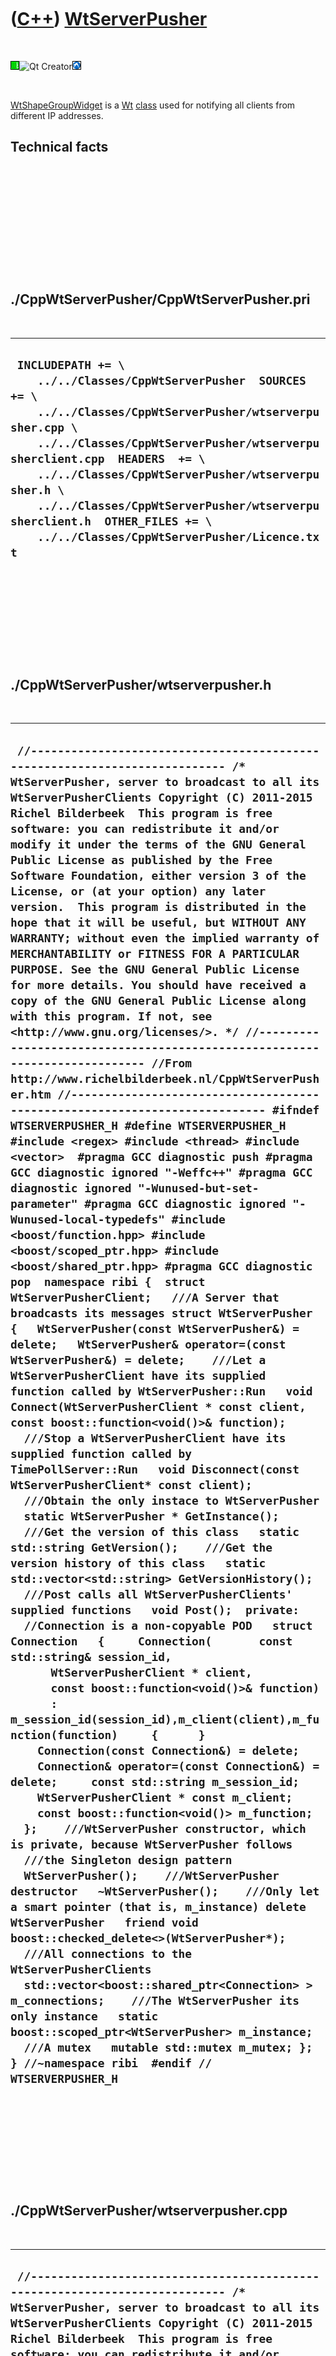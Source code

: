 
 

 

 

 

 

([C++](Cpp.md)) [WtServerPusher](CppWtServerPusher.md)
========================================================

 

![Wt](PicWt.png)![Qt
Creator](PicQtCreator.png)![Lubuntu](PicLubuntu.png)

 

[WtShapeGroupWidget](CppWtShapeGroupWidget.md) is a [Wt](CppWt.md)
[class](CppClass.md) used for notifying all clients from different IP
addresses.

Technical facts
---------------

 

 

 

 

 

 

./CppWtServerPusher/CppWtServerPusher.pri
-----------------------------------------

 

  ------------------------------------------------------------------------------------------------------------------------------------------------------------------------------------------------------------------------------------------------------------------------------------------------------------------------------------------------------------------------------------------------
  ` INCLUDEPATH += \     ../../Classes/CppWtServerPusher  SOURCES += \     ../../Classes/CppWtServerPusher/wtserverpusher.cpp \     ../../Classes/CppWtServerPusher/wtserverpusherclient.cpp  HEADERS  += \     ../../Classes/CppWtServerPusher/wtserverpusher.h \     ../../Classes/CppWtServerPusher/wtserverpusherclient.h  OTHER_FILES += \     ../../Classes/CppWtServerPusher/Licence.txt`
  ------------------------------------------------------------------------------------------------------------------------------------------------------------------------------------------------------------------------------------------------------------------------------------------------------------------------------------------------------------------------------------------------

 

 

 

 

 

./CppWtServerPusher/wtserverpusher.h
------------------------------------

 

  -----------------------------------------------------------------------------------------------------------------------------------------------------------------------------------------------------------------------------------------------------------------------------------------------------------------------------------------------------------------------------------------------------------------------------------------------------------------------------------------------------------------------------------------------------------------------------------------------------------------------------------------------------------------------------------------------------------------------------------------------------------------------------------------------------------------------------------------------------------------------------------------------------------------------------------------------------------------------------------------------------------------------------------------------------------------------------------------------------------------------------------------------------------------------------------------------------------------------------------------------------------------------------------------------------------------------------------------------------------------------------------------------------------------------------------------------------------------------------------------------------------------------------------------------------------------------------------------------------------------------------------------------------------------------------------------------------------------------------------------------------------------------------------------------------------------------------------------------------------------------------------------------------------------------------------------------------------------------------------------------------------------------------------------------------------------------------------------------------------------------------------------------------------------------------------------------------------------------------------------------------------------------------------------------------------------------------------------------------------------------------------------------------------------------------------------------------------------------------------------------------------------------------------------------------------------------------------------------------------------------------------------------------------------------------------------------------------------------------------------------------------------------------------------------------------------------------------------------------------------------------------------------------------------------------------------------------------------------------------------------------------------------------------------------------------------------------------------------------------------------------------------------------------------------------------------------------------------------------------------------------------------------------------------------------------------------------------------------------------------------------------------------------------------------------------------------------------------------------------------------------------------------------------------------------------------------------------------------------------------------------
  ` //--------------------------------------------------------------------------- /* WtServerPusher, server to broadcast to all its WtServerPusherClients Copyright (C) 2011-2015 Richel Bilderbeek  This program is free software: you can redistribute it and/or modify it under the terms of the GNU General Public License as published by the Free Software Foundation, either version 3 of the License, or (at your option) any later version.  This program is distributed in the hope that it will be useful, but WITHOUT ANY WARRANTY; without even the implied warranty of MERCHANTABILITY or FITNESS FOR A PARTICULAR PURPOSE. See the GNU General Public License for more details. You should have received a copy of the GNU General Public License along with this program. If not, see <http://www.gnu.org/licenses/>. */ //--------------------------------------------------------------------------- //From http://www.richelbilderbeek.nl/CppWtServerPusher.htm //--------------------------------------------------------------------------- #ifndef WTSERVERPUSHER_H #define WTSERVERPUSHER_H  #include <regex> #include <thread> #include <vector>  #pragma GCC diagnostic push #pragma GCC diagnostic ignored "-Weffc++" #pragma GCC diagnostic ignored "-Wunused-but-set-parameter" #pragma GCC diagnostic ignored "-Wunused-local-typedefs" #include <boost/function.hpp> #include <boost/scoped_ptr.hpp> #include <boost/shared_ptr.hpp> #pragma GCC diagnostic pop  namespace ribi {  struct WtServerPusherClient;   ///A Server that broadcasts its messages struct WtServerPusher {   WtServerPusher(const WtServerPusher&) = delete;   WtServerPusher& operator=(const WtServerPusher&) = delete;    ///Let a WtServerPusherClient have its supplied function called by WtServerPusher::Run   void Connect(WtServerPusherClient * const client, const boost::function<void()>& function);    ///Stop a WtServerPusherClient have its supplied function called by TimePollServer::Run   void Disconnect(const WtServerPusherClient* const client);    ///Obtain the only instace to WtServerPusher   static WtServerPusher * GetInstance();    ///Get the version of this class   static std::string GetVersion();    ///Get the version history of this class   static std::vector<std::string> GetVersionHistory();    ///Post calls all WtServerPusherClients' supplied functions   void Post();  private:   //Connection is a non-copyable POD   struct Connection   {     Connection(       const std::string& session_id,       WtServerPusherClient * client,       const boost::function<void()>& function)       : m_session_id(session_id),m_client(client),m_function(function)     {      }     Connection(const Connection&) = delete;     Connection& operator=(const Connection&) = delete;     const std::string m_session_id;     WtServerPusherClient * const m_client;     const boost::function<void()> m_function;   };    ///WtServerPusher constructor, which is private, because WtServerPusher follows   ///the Singleton design pattern   WtServerPusher();    ///WtServerPusher destructor   ~WtServerPusher();    ///Only let a smart pointer (that is, m_instance) delete WtServerPusher   friend void boost::checked_delete<>(WtServerPusher*);    ///All connections to the WtServerPusherClients   std::vector<boost::shared_ptr<Connection> > m_connections;    ///The WtServerPusher its only instance   static boost::scoped_ptr<WtServerPusher> m_instance;    ///A mutex   mutable std::mutex m_mutex; };  } //~namespace ribi  #endif // WTSERVERPUSHER_H`
  -----------------------------------------------------------------------------------------------------------------------------------------------------------------------------------------------------------------------------------------------------------------------------------------------------------------------------------------------------------------------------------------------------------------------------------------------------------------------------------------------------------------------------------------------------------------------------------------------------------------------------------------------------------------------------------------------------------------------------------------------------------------------------------------------------------------------------------------------------------------------------------------------------------------------------------------------------------------------------------------------------------------------------------------------------------------------------------------------------------------------------------------------------------------------------------------------------------------------------------------------------------------------------------------------------------------------------------------------------------------------------------------------------------------------------------------------------------------------------------------------------------------------------------------------------------------------------------------------------------------------------------------------------------------------------------------------------------------------------------------------------------------------------------------------------------------------------------------------------------------------------------------------------------------------------------------------------------------------------------------------------------------------------------------------------------------------------------------------------------------------------------------------------------------------------------------------------------------------------------------------------------------------------------------------------------------------------------------------------------------------------------------------------------------------------------------------------------------------------------------------------------------------------------------------------------------------------------------------------------------------------------------------------------------------------------------------------------------------------------------------------------------------------------------------------------------------------------------------------------------------------------------------------------------------------------------------------------------------------------------------------------------------------------------------------------------------------------------------------------------------------------------------------------------------------------------------------------------------------------------------------------------------------------------------------------------------------------------------------------------------------------------------------------------------------------------------------------------------------------------------------------------------------------------------------------------------------------------------------------------------------

 

 

 

 

 

./CppWtServerPusher/wtserverpusher.cpp
--------------------------------------

 

  -------------------------------------------------------------------------------------------------------------------------------------------------------------------------------------------------------------------------------------------------------------------------------------------------------------------------------------------------------------------------------------------------------------------------------------------------------------------------------------------------------------------------------------------------------------------------------------------------------------------------------------------------------------------------------------------------------------------------------------------------------------------------------------------------------------------------------------------------------------------------------------------------------------------------------------------------------------------------------------------------------------------------------------------------------------------------------------------------------------------------------------------------------------------------------------------------------------------------------------------------------------------------------------------------------------------------------------------------------------------------------------------------------------------------------------------------------------------------------------------------------------------------------------------------------------------------------------------------------------------------------------------------------------------------------------------------------------------------------------------------------------------------------------------------------------------------------------------------------------------------------------------------------------------------------------------------------------------------------------------------------------------------------------------------------------------------------------------------------------------------------------------------------------------------------------------------------------------------------------------------------------------------------------------------------------------------------------------------------------------------------------------------------------------------------------------------------------------------------------------------------------------------------------------------------------------------------------------------------------------------------------------------------------------------------------------------------------------------------------------------------------------------------------------------------------------------------------------------------------------------------------------------------------------------------------------------------------------------------------------------------------------------------------------------------------------
  ` //--------------------------------------------------------------------------- /* WtServerPusher, server to broadcast to all its WtServerPusherClients Copyright (C) 2011-2015 Richel Bilderbeek  This program is free software: you can redistribute it and/or modify it under the terms of the GNU General Public License as published by the Free Software Foundation, either version 3 of the License, or (at your option) any later version.  This program is distributed in the hope that it will be useful, but WITHOUT ANY WARRANTY; without even the implied warranty of MERCHANTABILITY or FITNESS FOR A PARTICULAR PURPOSE. See the GNU General Public License for more details. You should have received a copy of the GNU General Public License along with this program. If not, see <http://www.gnu.org/licenses/>. */ //--------------------------------------------------------------------------- //From http://www.richelbilderbeek.nl/CppWtServerPusher.htm //--------------------------------------------------------------------------- #include <algorithm> #include <chrono> #include <numeric>  #pragma GCC diagnostic push #pragma GCC diagnostic ignored "-Weffc++" #pragma GCC diagnostic ignored "-Wunused-but-set-parameter" #pragma GCC diagnostic ignored "-Wunused-local-typedefs" #include <boost/bind.hpp>  #include <Wt/WApplication> #include <Wt/WServer>  #include "wtserverpusher.h" #pragma GCC diagnostic pop  boost::scoped_ptr<ribi::WtServerPusher> ribi::WtServerPusher::m_instance;  ribi::WtServerPusher::WtServerPusher()   : m_connections{},     m_mutex{} {  }  ribi::WtServerPusher::~WtServerPusher() {  }  void ribi::WtServerPusher::Connect(    WtServerPusherClient * const client,    const boost::function<void()>& function) {   std::lock_guard<std::mutex> lock(m_mutex);    boost::shared_ptr<Connection> connection {     new Connection(       Wt::WApplication::instance()->sessionId(),       client,       function     )   };    m_connections.push_back(connection); }  void ribi::WtServerPusher::Disconnect(const WtServerPusherClient* const client) {   std::lock_guard<std::mutex> lock(m_mutex);   m_connections.erase(     std::remove_if(m_connections.begin(),m_connections.end(),       [client](const boost::shared_ptr<Connection>& c) { return c->m_client == client; } )); }  ribi::WtServerPusher * ribi::WtServerPusher::GetInstance() {   if (!m_instance) m_instance.reset(new WtServerPusher);   return m_instance.get(); }  std::string ribi::WtServerPusher::GetVersion() {   return "1.0"; }  std::vector<std::string> ribi::WtServerPusher::GetVersionHistory() {   return {     "2011-08-05: version 1.0: initial version"   }; }  void ribi::WtServerPusher::Post() {   ///Let this thread sleep, to give the other thread a chance   //std::this_thread::sleep_for(std::chrono::milliseconds(10));   std::lock_guard<std::mutex> lock(m_mutex);    for (auto c: m_connections)   {     Wt::WServer::instance()->post(c->m_session_id, c->m_function);     }; }`
  -------------------------------------------------------------------------------------------------------------------------------------------------------------------------------------------------------------------------------------------------------------------------------------------------------------------------------------------------------------------------------------------------------------------------------------------------------------------------------------------------------------------------------------------------------------------------------------------------------------------------------------------------------------------------------------------------------------------------------------------------------------------------------------------------------------------------------------------------------------------------------------------------------------------------------------------------------------------------------------------------------------------------------------------------------------------------------------------------------------------------------------------------------------------------------------------------------------------------------------------------------------------------------------------------------------------------------------------------------------------------------------------------------------------------------------------------------------------------------------------------------------------------------------------------------------------------------------------------------------------------------------------------------------------------------------------------------------------------------------------------------------------------------------------------------------------------------------------------------------------------------------------------------------------------------------------------------------------------------------------------------------------------------------------------------------------------------------------------------------------------------------------------------------------------------------------------------------------------------------------------------------------------------------------------------------------------------------------------------------------------------------------------------------------------------------------------------------------------------------------------------------------------------------------------------------------------------------------------------------------------------------------------------------------------------------------------------------------------------------------------------------------------------------------------------------------------------------------------------------------------------------------------------------------------------------------------------------------------------------------------------------------------------------------------------------------

 

 

 

 

 

./CppWtServerPusher/wtserverpusherclient.h
------------------------------------------

 

  ---------------------------------------------------------------------------------------------------------------------------------------------------------------------------------------------------------------------------------------------------------------------------------------------------------------------------------------------------------------------------------------------------------------------------------------------------------------------------------------------------------------------------------------------------------------------------------------------------------------------------------------------------------------------------------------------------------------------------------------------------------------------------------------------------------------------------------------------------------------------------------------------------------------------------------------------------------------------------------------------------------------------------------------------------------------------------------------------------------------------------------------------------------------------------------------------------------------------------------------------------------------------------------------------------------------------------------------------------------------------------------------------------------------------------------------------------------------------------------------------------------------------------------------------------------------------------------------------------------------------------------------------------------------------------------------------------------------------------------------------------------------------------------------------------------------------------------------------------------------------------------
  ` //--------------------------------------------------------------------------- /* WtServerPusherClient, client of WtServerPusher Copyright (C) 2011-2015 Richel Bilderbeek  This program is free software: you can redistribute it and/or modify it under the terms of the GNU General Public License as published by the Free Software Foundation, either version 3 of the License, or (at your option) any later version.  This program is distributed in the hope that it will be useful, but WITHOUT ANY WARRANTY; without even the implied warranty of MERCHANTABILITY or FITNESS FOR A PARTICULAR PURPOSE. See the GNU General Public License for more details. You should have received a copy of the GNU General Public License along with this program. If not, see <http://www.gnu.org/licenses/>. */ //--------------------------------------------------------------------------- //From http://www.richelbilderbeek.nl/CppWtServerPusher.htm //--------------------------------------------------------------------------- #ifndef WTSERVERPUSHERCLIENT_H #define WTSERVERPUSHERCLIENT_H  #include <string> #include <vector>  namespace ribi {  ///WtServerPusherClient is a client responding to WtServerPusher ///and to be used as a base class struct WtServerPusherClient {   virtual ~WtServerPusherClient();    ///Get the version of this class   static std::string GetVersion();    ///Get the version history of this class   static std::vector<std::string> GetVersionHistory();    ///OnServerPush is called when the WtServerPusher is posted to   virtual void OnServerPush() = 0;    protected:   ///WtServerPusherClient constructor is protected   ///because it is to be used as a base class   WtServerPusherClient();    private:   ///Respond to the server   void OnServer(); };  } //~namespace ribi  #endif // WTSERVERPUSHERCLIENT_H`
  ---------------------------------------------------------------------------------------------------------------------------------------------------------------------------------------------------------------------------------------------------------------------------------------------------------------------------------------------------------------------------------------------------------------------------------------------------------------------------------------------------------------------------------------------------------------------------------------------------------------------------------------------------------------------------------------------------------------------------------------------------------------------------------------------------------------------------------------------------------------------------------------------------------------------------------------------------------------------------------------------------------------------------------------------------------------------------------------------------------------------------------------------------------------------------------------------------------------------------------------------------------------------------------------------------------------------------------------------------------------------------------------------------------------------------------------------------------------------------------------------------------------------------------------------------------------------------------------------------------------------------------------------------------------------------------------------------------------------------------------------------------------------------------------------------------------------------------------------------------------------------------

 

 

 

 

 

./CppWtServerPusher/wtserverpusherclient.cpp
--------------------------------------------

 

  -----------------------------------------------------------------------------------------------------------------------------------------------------------------------------------------------------------------------------------------------------------------------------------------------------------------------------------------------------------------------------------------------------------------------------------------------------------------------------------------------------------------------------------------------------------------------------------------------------------------------------------------------------------------------------------------------------------------------------------------------------------------------------------------------------------------------------------------------------------------------------------------------------------------------------------------------------------------------------------------------------------------------------------------------------------------------------------------------------------------------------------------------------------------------------------------------------------------------------------------------------------------------------------------------------------------------------------------------------------------------------------------------------------------------------------------------------------------------------------------------------------------------------------------------------------------------------------------------------------------------------------------------------------------------------------------------------------------------------------------------------------------------------------------------------------------------------------------------------------------------------------------------------------------------------------------------------------------------------------------------------------------------------------------------------------------------------------------------------------------------------------------------------------------------------------------------------------------------------------------------------------
  ` //--------------------------------------------------------------------------- /* WtServerPusherClient, client of WtServerPusher Copyright (C) 2011-2015 Richel Bilderbeek  This program is free software: you can redistribute it and/or modify it under the terms of the GNU General Public License as published by the Free Software Foundation, either version 3 of the License, or (at your option) any later version.  This program is distributed in the hope that it will be useful, but WITHOUT ANY WARRANTY; without even the implied warranty of MERCHANTABILITY or FITNESS FOR A PARTICULAR PURPOSE. See the GNU General Public License for more details. You should have received a copy of the GNU General Public License along with this program. If not, see <http://www.gnu.org/licenses/>. */ //--------------------------------------------------------------------------- //From http://www.richelbilderbeek.nl/CppWtServerPusher.htm //--------------------------------------------------------------------------- #include "wtserverpusherclient.h"  #pragma GCC diagnostic push #pragma GCC diagnostic ignored "-Weffc++" #pragma GCC diagnostic ignored "-Wunused-but-set-parameter" #pragma GCC diagnostic ignored "-Wunused-local-typedefs" #include <boost/bind.hpp>  #include <Wt/WApplication>  #include "wtserverpusher.h" #pragma GCC diagnostic pop  ribi::WtServerPusherClient::WtServerPusherClient() {   Wt::WApplication::instance()->enableUpdates(true);   WtServerPusher::GetInstance()->Connect(     this,boost::bind(&ribi::WtServerPusherClient::OnServer,this));    //Never call virtual functions during construction or destruction   //Scott Meyers, Effective C++, item 9   //OnServer(); }  ribi::WtServerPusherClient::~WtServerPusherClient() {   Wt::WApplication::instance()->enableUpdates(false);   WtServerPusher::GetInstance()->Disconnect(this); }  std::string ribi::WtServerPusherClient::GetVersion() {   return "1.0"; }  std::vector<std::string> ribi::WtServerPusherClient::GetVersionHistory() {   return {     "2011-07-27: version 1.0: initial version"   }; }  void ribi::WtServerPusherClient::OnServer() {   OnServerPush();   Wt::WApplication::instance()->triggerUpdate(); }`
  -----------------------------------------------------------------------------------------------------------------------------------------------------------------------------------------------------------------------------------------------------------------------------------------------------------------------------------------------------------------------------------------------------------------------------------------------------------------------------------------------------------------------------------------------------------------------------------------------------------------------------------------------------------------------------------------------------------------------------------------------------------------------------------------------------------------------------------------------------------------------------------------------------------------------------------------------------------------------------------------------------------------------------------------------------------------------------------------------------------------------------------------------------------------------------------------------------------------------------------------------------------------------------------------------------------------------------------------------------------------------------------------------------------------------------------------------------------------------------------------------------------------------------------------------------------------------------------------------------------------------------------------------------------------------------------------------------------------------------------------------------------------------------------------------------------------------------------------------------------------------------------------------------------------------------------------------------------------------------------------------------------------------------------------------------------------------------------------------------------------------------------------------------------------------------------------------------------------------------------------------------------

 

 

 

 

 

 

This page has been created by the [tool](Tools.md)
[CodeToHtml](ToolCodeToHtml.md)
